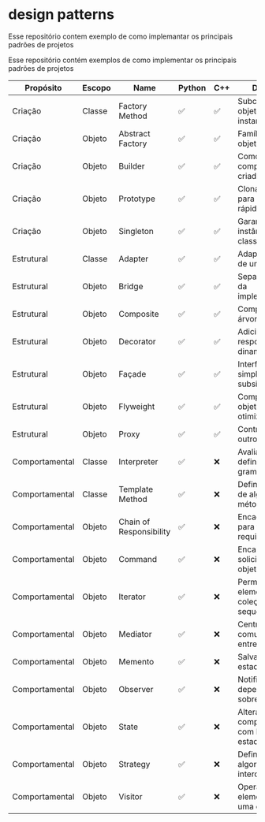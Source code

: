 # design patterns
Esse repositório contem exemplo de como implemantar os principais padrões de projetos




Esse repositório contém exemplos de como implementar os principais padrões de projetos

| Propósito     | Escopo  | Name                  | Python | C++  | Descrição                                      |
|--------------|---------|-----------------------|--------|------|------------------------------------------------|
| Criação      | Classe  | Factory Method        | ✅     | ✅   | Subclasse de objeto que é instanciada          |
| Criação      | Objeto  | Abstract Factory      | ✅     | ✅   | Famílias de objetos-produto                      |
| Criação      | Objeto  | Builder               | ✅     | ✅  | Como um objeto complexo é criado                 |
| Criação      | Objeto  | Prototype             | ✅     | ✅   | Clona objetos para criação rápida                |
| Criação      | Objeto  | Singleton             | ✅     | ✅   | Garante única instância de uma classe            |
| Estrutural   | Classe  | Adapter               | ✅     | ✅   | Adapta interface de uma classe                    |
| Estrutural   | Objeto  | Bridge                | ✅     | ✅   | Separa abstração da implementação                 |
| Estrutural   | Objeto  | Composite             | ✅     | ✅   | Composição em árvore de objetos                   |
| Estrutural   | Objeto  | Decorator             | ✅     | ✅   | Adiciona responsabilidades dinamicamente          |
| Estrutural   | Objeto  | Façade                | ✅     | ✅   | Interface simplificada para subsistema             |
| Estrutural   | Objeto  | Flyweight             | ✅     | ✅   | Compartilha objetos para otimizar memória           |
| Estrutural   | Objeto  | Proxy                 | ✅     | ✅   | Controla acesso a outro objeto                      |
| Comportamental | Classe | Interpreter           | ✅     | ❌   | Avalia linguagem definida por gramática              |
| Comportamental | Classe | Template Method       | ✅     | ❌   | Define esqueleto de algoritmo em método base          |
| Comportamental | Objeto | Chain of Responsibility| ✅     | ❌   | Encadeia objetos para tratar requisições             |
| Comportamental | Objeto | Command               | ✅     | ❌   | Encapsula solicitação como objeto                      |
| Comportamental | Objeto | Iterator              | ✅     | ❌   | Permite acessar elementos de coleção sequencialmente  |
| Comportamental | Objeto | Mediator              | ✅     | ❌   | Centraliza comunicação entre objetos                  |
| Comportamental | Objeto | Memento               | ✅     | ❌   | Salva e restaura estado de objeto                      |
| Comportamental | Objeto | Observer              | ✅     | ❌   | Notifica dependentes sobre mudanças                    |
| Comportamental | Objeto | State                 | ✅     | ❌   | Altera comportamento com base no estado interno       |
| Comportamental | Objeto | Strategy              | ✅     | ❌   | Define família de algoritmos intercambiáveis           |
| Comportamental | Objeto | Visitor               | ✅     | ❌   | Operação sobre elementos de uma estrutura               |
